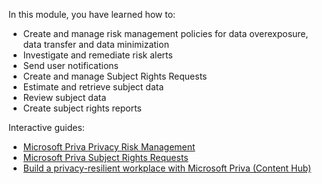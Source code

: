 

In this module, you have learned how to:

- Create and manage risk management policies for data overexposure, data transfer and data minimization
- Investigate and remediate risk alerts
- Send user notifications
- Create and manage Subject Rights Requests
- Estimate and retrieve subject data
- Review subject data
- Create subject rights reports

Interactive guides:
- [Microsoft Priva Privacy Risk Management](https://mslearn.cloudguides.com/en-us/guides/Microsoft%20Priva%20Privacy%20Risk%20Management)
- [Microsoft Priva Subject Rights Requests](https://mslearn.cloudguides.com/en-us/guides/Microsoft%20Priva%20Subject%20Rights%20Requests)
- [Build a privacy-resilient workplace with Microsoft Priva  (Content Hub)](https://mslearn.cloudguides.com/en-us/guides/Build%20a%20privacy-resilient%20workplace%20with%20Microsoft%20Priva)